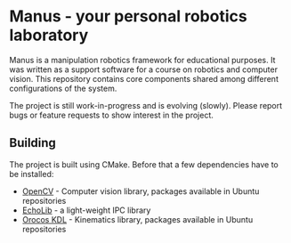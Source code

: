 Manus - your personal robotics laboratory
=========================================

Manus is a manipulation robotics framework for educational purposes. It was written as a support software for a course on robotics and computer vision. 
This repository contains core components shared among different configurations of the system.

The project is still work-in-progress and is evolving (slowly). Please report bugs or feature requests to show interest in the project.

Building
--------

The project is built using CMake. Before that a few dependencies have to be installed:

 * [OpenCV](http://opencv.org/) - Computer vision library, packages available in Ubuntu repositories
 * [EchoLib](https://github.com/vicoslab/echolib) - a light-weight IPC library
 * [Orocos KDL](http://www.orocos.org/) - Kinematics library, packages available in Ubuntu repositories




